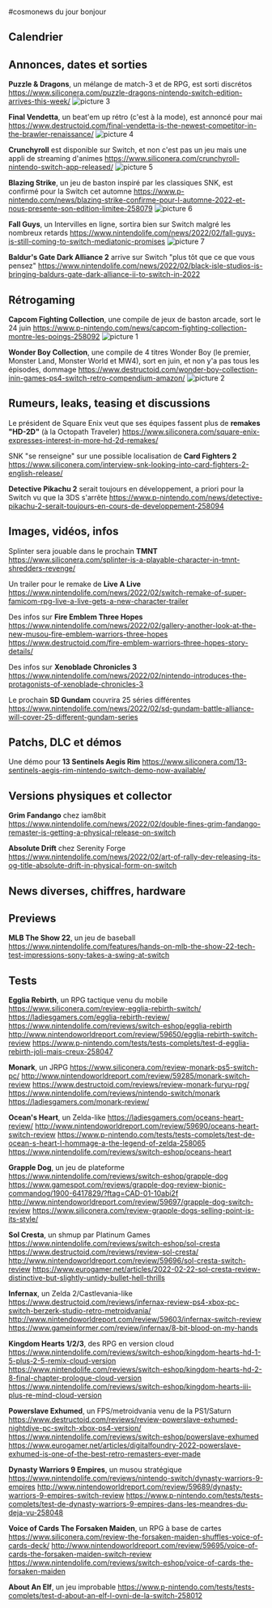 #cosmonews du jour bonjour

## Calendrier

## Annonces, dates et sorties

**Puzzle & Dragons**, un mélange de match-3 et de RPG, est sorti discrétos
https://www.siliconera.com/puzzle-dragons-nintendo-switch-edition-arrives-this-week/
![picture 3](https://i.imgur.com/ZBvnGLw.png)  

**Final Vendetta**, un beat'em up rétro (c'est à la mode), est annoncé pour mai
https://www.destructoid.com/final-vendetta-is-the-newest-competitor-in-the-brawler-renaissance/
![picture 4](https://i.imgur.com/dQ9ADHQ.jpg)  

**Crunchyroll** est disponible sur Switch, et non c'est pas un jeu mais une appli de streaming d'animes
https://www.siliconera.com/crunchyroll-nintendo-switch-app-released/
![picture 5](https://i.imgur.com/PCGDZXj.png)  

**Blazing Strike**, un jeu de baston inspiré par les classiques SNK, est confirmé pour la Switch cet automne
https://www.p-nintendo.com/news/blazing-strike-confirme-pour-l-automne-2022-et-nous-presente-son-edition-limitee-258079
![picture 6](https://i.imgur.com/EDo3JT5.png)  

**Fall Guys**, un Intervilles en ligne, sortira bien sur Switch malgré les nombreux retards
https://www.nintendolife.com/news/2022/02/fall-guys-is-still-coming-to-switch-mediatonic-promises
![picture 7](https://i.imgur.com/rBUNWjG.png)  

**Baldur's Gate Dark Alliance 2** arrive sur Switch "plus tôt que ce que vous pensez"
https://www.nintendolife.com/news/2022/02/black-isle-studios-is-bringing-baldurs-gate-dark-alliance-ii-to-switch-in-2022

## Rétrogaming

**Capcom Fighting Collection**, une compile de jeux de baston arcade, sort le 24 juin
https://www.p-nintendo.com/news/capcom-fighting-collection-montre-les-poings-258092
![picture 1](https://i.imgur.com/Pg7JQkJ.png)  

**Wonder Boy Collection**, une compile de 4 titres Wonder Boy (le premier, Monster Land, Monster World et MW4), sort en juin, et non y'a pas tous les épisodes, dommage
https://www.destructoid.com/wonder-boy-collection-inin-games-ps4-switch-retro-compendium-amazon/
![picture 2](https://i.imgur.com/sxOk9kS.png)  

## Rumeurs, leaks, teasing et discussions

Le président de Square Enix veut que ses équipes fassent plus de **remakes "HD-2D"** (à la Octopath Traveler)
https://www.siliconera.com/square-enix-expresses-interest-in-more-hd-2d-remakes/

SNK "se renseigne" sur une possible localisation de **Card Fighters 2**
https://www.siliconera.com/interview-snk-looking-into-card-fighters-2-english-release/

**Detective Pikachu 2** serait toujours en développement, a priori pour la Switch vu que la 3DS s'arrête
https://www.p-nintendo.com/news/detective-pikachu-2-serait-toujours-en-cours-de-developpement-258094

## Images, vidéos, infos

Splinter sera jouable dans le prochain **TMNT**
https://www.siliconera.com/splinter-is-a-playable-character-in-tmnt-shredders-revenge/

Un trailer pour le remake de **Live A Live**
https://www.nintendolife.com/news/2022/02/switch-remake-of-super-famicom-rpg-live-a-live-gets-a-new-character-trailer

Des infos sur **Fire Emblem Three Hopes**
https://www.nintendolife.com/news/2022/02/gallery-another-look-at-the-new-musou-fire-emblem-warriors-three-hopes
https://www.destructoid.com/fire-emblem-warriors-three-hopes-story-details/

Des infos sur **Xenoblade Chronicles 3**
https://www.nintendolife.com/news/2022/02/nintendo-introduces-the-protagonists-of-xenoblade-chronicles-3

Le prochain **SD Gundam** couvrira 25 séries différentes
https://www.nintendolife.com/news/2022/02/sd-gundam-battle-alliance-will-cover-25-different-gundam-series

## Patchs, DLC et démos

Une démo pour **13 Sentinels Aegis Rim**
https://www.siliconera.com/13-sentinels-aegis-rim-nintendo-switch-demo-now-available/

## Versions physiques et collector

**Grim Fandango** chez iam8bit
https://www.nintendolife.com/news/2022/02/double-fines-grim-fandango-remaster-is-getting-a-physical-release-on-switch

**Absolute Drift** chez Serenity Forge
https://www.nintendolife.com/news/2022/02/art-of-rally-dev-releasing-its-og-title-absolute-drift-in-physical-form-on-switch

## News diverses, chiffres, hardware

## Previews

**MLB The Show 22**, un jeu de baseball
https://www.nintendolife.com/features/hands-on-mlb-the-show-22-tech-test-impressions-sony-takes-a-swing-at-switch

## Tests

**Egglia Rebirth**, un RPG tactique venu du mobile
https://www.siliconera.com/review-egglia-rebirth-switch/
https://ladiesgamers.com/egglia-rebirth-review/
https://www.nintendolife.com/reviews/switch-eshop/egglia-rebirth
http://www.nintendoworldreport.com/review/59650/egglia-rebirth-switch-review
https://www.p-nintendo.com/tests/tests-complets/test-d-egglia-rebirth-joli-mais-creux-258047

**Monark**, un JRPG
https://www.siliconera.com/review-monark-ps5-switch-pc/
http://www.nintendoworldreport.com/review/59285/monark-switch-review
https://www.destructoid.com/reviews/review-monark-furyu-rpg/
https://www.nintendolife.com/reviews/nintendo-switch/monark
https://ladiesgamers.com/monark-review/

**Ocean's Heart**, un Zelda-like
https://ladiesgamers.com/oceans-heart-review/
http://www.nintendoworldreport.com/review/59690/oceans-heart-switch-review
https://www.p-nintendo.com/tests/tests-complets/test-de-ocean-s-heart-l-hommage-a-the-legend-of-zelda-258065
https://www.nintendolife.com/reviews/switch-eshop/oceans-heart

**Grapple Dog**, un jeu de plateforme
https://www.nintendolife.com/reviews/switch-eshop/grapple-dog
https://www.gamespot.com/reviews/grapple-dog-review-bionic-commandog/1900-6417829/?ftag=CAD-01-10abi2f
http://www.nintendoworldreport.com/review/59697/grapple-dog-switch-review
https://www.siliconera.com/review-grapple-dogs-selling-point-is-its-style/

**Sol Cresta**, un shmup par Platinum Games
https://www.nintendolife.com/reviews/switch-eshop/sol-cresta
https://www.destructoid.com/reviews/review-sol-cresta/
http://www.nintendoworldreport.com/review/59696/sol-cresta-switch-review
https://www.eurogamer.net/articles/2022-02-22-sol-cresta-review-distinctive-but-slightly-untidy-bullet-hell-thrills

**Infernax**, un Zelda 2/Castlevania-like
https://www.destructoid.com/reviews/infernax-review-ps4-xbox-pc-switch-berzerk-studio-retro-metroidvania/
http://www.nintendoworldreport.com/review/59603/infernax-switch-review
https://www.gameinformer.com/review/infernax/8-bit-blood-on-my-hands

**Kingdom Hearts 1/2/3**, des RPG en version cloud
https://www.nintendolife.com/reviews/switch-eshop/kingdom-hearts-hd-1-5-plus-2-5-remix-cloud-version
https://www.nintendolife.com/reviews/switch-eshop/kingdom-hearts-hd-2-8-final-chapter-prologue-cloud-version
https://www.nintendolife.com/reviews/switch-eshop/kingdom-hearts-iii-plus-re-mind-cloud-version

**Powerslave Exhumed**, un FPS/metroidvania venu de la PS1/Saturn
https://www.destructoid.com/reviews/review-powerslave-exhumed-nightdive-pc-switch-xbox-ps4-version/
https://www.nintendolife.com/reviews/switch-eshop/powerslave-exhumed
https://www.eurogamer.net/articles/digitalfoundry-2022-powerslave-exhumed-is-one-of-the-best-retro-remasters-ever-made

**Dynasty Warriors 9 Empires**, un musou stratégique
https://www.nintendolife.com/reviews/nintendo-switch/dynasty-warriors-9-empires
http://www.nintendoworldreport.com/review/59689/dynasty-warriors-9-empires-switch-review
https://www.p-nintendo.com/tests/tests-complets/test-de-dynasty-warriors-9-empires-dans-les-meandres-du-deja-vu-258048

**Voice of Cards The Forsaken Maiden**, un RPG à base de cartes
https://www.siliconera.com/review-the-forsaken-maiden-shuffles-voice-of-cards-deck/
http://www.nintendoworldreport.com/review/59695/voice-of-cards-the-forsaken-maiden-switch-review
https://www.nintendolife.com/reviews/switch-eshop/voice-of-cards-the-forsaken-maiden

**About An Elf**, un jeu improbable
https://www.p-nintendo.com/tests/tests-complets/test-d-about-an-elf-l-ovni-de-la-switch-258012
